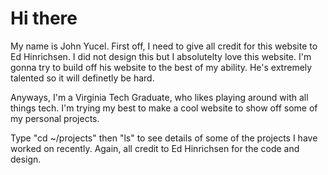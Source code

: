 



# Hi there

My name is John Yucel. First off, I need to give all credit for this website to Ed Hinrichsen. I did not design this but I absolutelty love this website. I'm gonna try to build off his website to the best of my ability. He's extremely talented so it will definetly be hard.

Anyways, I'm a Virginia Tech Graduate, who likes playing around with all things tech. I'm trying my best to make a cool website to show off some of my personal projects.

Type "cd ~/projects" then "ls" to see details of some of the projects I have worked on recently. Again, all credit to Ed Hinrichsen for the code and design.